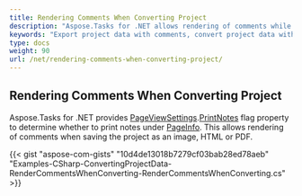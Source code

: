```yaml
---
title: Rendering Comments When Converting Project
description: "Aspose.Tasks for .NET allows rendering of comments while converting project data to other formats."
keywords: "Export project data with comments, convert project data with comments, render comments when exporting project, Aspose.Tasks, C#"
type: docs
weight: 90
url: /net/rendering-comments-when-converting-project/
---
```


## **Rendering Comments When Converting Project**
Aspose.Tasks for .NET provides [PageViewSettings](https://apireference.aspose.com/tasks/net/aspose.tasks.visualization/pageinfo/properties/pageviewsettings).[PrintNotes](https://apireference.aspose.com/tasks/net/aspose.tasks.visualization/pageviewsettings/properties/printnotes) flag property to determine whether to print notes under [PageInfo](https://apireference.aspose.com/tasks/net/aspose.tasks.visualization/pageinfo). This allows rendering of comments when saving the project as an image, HTML or PDF.

{{< gist "aspose-com-gists" "10d4de13018b7279cf03bab28ed78aeb" "Examples-CSharp-ConvertingProjectData-RenderCommentsWhenConverting-RenderCommentsWhenConverting.cs" >}}
